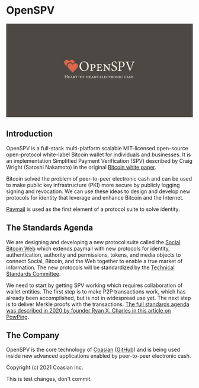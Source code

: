 # OpenSPV

![OpenSPV](./openspv-landscape-dark.png)

## Introduction

OpenSPV is a full-stack multi-platform scalable MIT-licensed open-source
open-protocol white-label Bitcoin wallet for individuals and businesses. It is
an implementation Simplified Payment Verification (SPV) described by Craig
Wright (Satoshi Nakamoto) in the original [Bitcoin white
paper](https://craigwright.net/bitcoin-white-paper.pdf).

Bitcoin solved the problem of peer-to-peer electronic cash and can be used to
make public key infrastructure (PKI) more secure by publicly logging signing and
revocation. We can use these ideas to design and develop new protocols for
identity that leverage and enhance Bitcoin and the Internet.

[Paymail](https://bsvalias.org/) is used as the first element of a protocol
suite to solve identity. 

## The Standards Agenda

We are designing and developing a new protocol suite called the [Social Bitcoin
Web](https://www.ryanxcharles.com) which extends paymail with new protocols for
identity, authentication, authority and permissions, tokens, and media objects
to connect Social, Bitcoin, and the Web together to enable a true market of
information. The new protocols will be standardized by the [Technical Standards
Committee](https://tsc.bitcoinassociation.net/).

We need to start by getting SPV working which requires collaboration of wallet
entities. The first step is to make P2P transactions work, which has already
been accomplished, but is not in widespread use yet. The next step is to deliver
Merkle proofs with the transactions. [The full standards agenda was described in
2020 by founder Ryan X. Charles in this article on
PowPing](https://powping.com/posts/ef72d7cb5e0ce6a7457dffc79f9c17e791cc50d18f049d5e89736c624d805a04).

## The Company

OpenSPV is the core technology of [Coasian](https://www.coasian.com)
([GitHub](https://github.com/coasian)) and is being used inside new advanced
applications enabled by peer-to-peer electronic cash.

Copyright (c) 2021 Coasian Inc.

This is test changes, don't commit.
